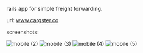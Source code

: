 rails app for simple freight forwarding. 

url: www.cargster.co

screenshots:

![mobile (2)](https://user-images.githubusercontent.com/76739673/210647495-7170cb04-b94d-406f-b0cb-0fc9f29c8adc.png)
![mobile (3)](https://user-images.githubusercontent.com/76739673/210647504-1da75cb5-30b7-408d-a11b-c81b45a3a800.png)
![mobile (4)](https://user-images.githubusercontent.com/76739673/210647509-bee8d564-5ef9-4d74-a240-6e22dd813b54.png)
![mobile (5)](https://user-images.githubusercontent.com/76739673/210647514-ca7f9341-6b00-45bd-82d9-ddf040a73ef3.png)
